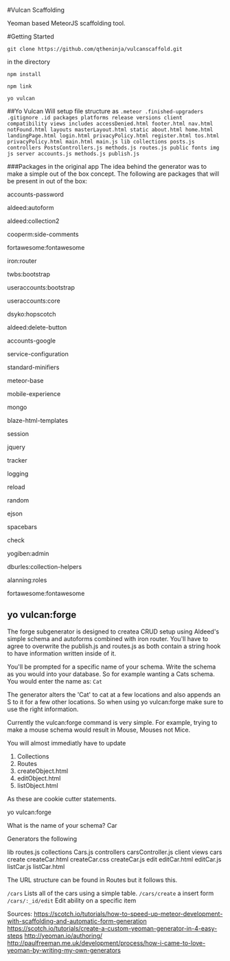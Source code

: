 #Vulcan Scaffolding

Yeoman based MeteorJS scaffolding tool. 

#Getting Started

`git clone https://github.com/qtheninja/vulcanscaffold.git`

in the directory

`npm install`

`npm link`

`yo vulcan`


##Yo Vulcan
Will setup file structure as
`
.meteor
	.finished-upgraders
	.gitignore
	.id
	packages
	platforms
	release
	versions
client
	compatibility
	views
		includes
			accessDenied.html
			footer.html
			nav.html
			notFound.html
		layouts
			masterLayout.html
		static
			about.html
			home.html
			landingPage.html
			login.html
			privacyPolicy.html
			register.html
			tos.html
			privacyPolicy.html
		main.html
		main.js
lib
	collections
		posts.js
	controllers
		PostsControllers.js
	methods.js
	routes.js
public
	fonts
	img
	js
server
	accounts.js
	methods.js
	publish.js
`

###Packages in the original app
The idea behind the generator was to make a simple out of the box concept. 
The following are packages that will be present in out of the box:

accounts-password

aldeed:autoform

aldeed:collection2

cooperm:side-comments

fortawesome:fontawesome

iron:router

twbs:bootstrap

useraccounts:bootstrap

useraccounts:core

dsyko:hopscotch

aldeed:delete-button

accounts-google

service-configuration

standard-minifiers

meteor-base

mobile-experience

mongo

blaze-html-templates

session

jquery

tracker

logging

reload

random

ejson

spacebars

check

yogiben:admin

dburles:collection-helpers

alanning:roles

fortawesome:fontawesome

## yo vulcan:forge
The forge subgenerator is designed to createa  CRUD setup using Aldeed's simple schema and autoforms combined with iron router. 
You'll have to agree to overwrite the publish.js and routes.js as both contain a string hook to have information written inside of it. 

You'll be prompted for a specific name of your schema. Write the schema as you would into your database. So for example wanting a Cats schema. 
You would enter the name as: `Cat`

The generator alters the 'Cat' to cat at a few locations and also appends an S to it for a few other locations. So when using yo vulcan:forge make sure to use the right information. 

Currently the vulcan:forge command is very simple. For example, trying to make a mouse schema would result in Mouse, Mouses not Mice. 

You will almost immediatly have to update

1. Collections
2. Routes
3. createObject.html
4. editObject.html
5. listObject.html

As these are cookie cutter statements.  

yo vulcan:forge

What is the name of your schema? Car

Generators the following 

lib
	routes.js
	collections
		Cars.js
	controllers
		carsController.js
client
	views
		cars
			create
				createCar.html
				createCar.css
				createCar.js
			edit
				editCar.html
				editCar.js
			listCar.js
			listCar.html

The URL structure can be found in Routes but it follows this.

`/cars`
	Lists all of the cars using a simple table.
`/cars/create`
	a insert form
`/cars/:_id/edit`
	Edit ability on a specific item

Sources:
https://scotch.io/tutorials/how-to-speed-up-meteor-development-with-scaffolding-and-automatic-form-generation
https://scotch.io/tutorials/create-a-custom-yeoman-generator-in-4-easy-steps
http://yeoman.io/authoring/
http://paulfreeman.me.uk/development/process/how-i-came-to-love-yeoman-by-writing-my-own-generators
